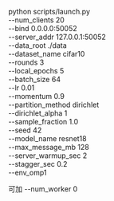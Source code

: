 python scripts/launch.py \
  --num_clients 20 \
  --bind 0.0.0.0:50052 \
  --server_addr 127.0.0.1:50052 \
  --data_root ./data \
  --dataset_name cifar10 \
  --rounds 3 \
  --local_epochs 5 \
  --batch_size 64 \
  --lr 0.01 \
  --momentum 0.9 \
  --partition_method dirichlet \
  --dirichlet_alpha 1 \
  --sample_fraction 1.0 \
  --seed 42 \
  --model_name resnet18 \
  --max_message_mb 128 \
  --server_warmup_sec 2 \
  --stagger_sec 0.2 \
  --env_omp1


可加 --num_worker 0